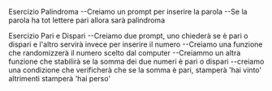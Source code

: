 <!-- Palidroma
Chiedere all’utente di inserire una parola
Creare una funzione per capire se la parola inserita è palindroma -->
Esercizio Palindroma
--Creiamo un prompt per inserire la parola
--Se la parola ha tot lettere pari allora sarà palindroma

<!-- Pari e Dispari
L’utente sceglie pari o dispari e inserisce un numero da 1 a 5.
Generiamo un numero random (sempre da 1 a 5) per il computer (usando una funzione).
Sommiamo i due numeri
Stabiliamo se la somma dei due numeri è pari o dispari (usando una funzione)
Dichiariamo chi ha vinto. -->
Esercizio Pari e Dispari
--Creiamo due prompt, uno chiederà se è pari o dispari e l'altro servirà invece per inserire il numero
--Creiamo una funzione che randomizzerà il numero scelto dal computer
--Creiammo un altra funzione che stabilirà se la somma dei due numeri è pari o dispari
--creiamo una condizione che verificherà che se la somma è pari, stamperà 'hai vinto' altrimenti stamperà 'hai perso'